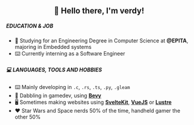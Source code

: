 
<h2 align="center">
  👋 Hello there, I'm verdy!
</h2>

##### EDUCATION & JOB
- 🎒 Studying for an Engineering Degree in Computer Science at **@EPITA**, majoring in Embedded systems
- ⌨️ Currently interning as a Software Engineer<br />
##### 💻 LANGUAGES, TOOLS AND HOBBIES
- ⌨️ Mainly developing in `.c`, `.rs`, `.ts`, `.py`, `.gleam`
- 👾 Dabbling in gamedev, using **[Bevy](https://bevyengine.org/)**
- 🖥️ Sometimes making websites using **[SvelteKit](https://kit.svelte.dev/)**, **[VueJS](https://vuejs.org/)** or **[Lustre](https://github.com/lustre-labs/lustre)**
- ♥️ Star Wars and Space nerds 50% of the time, handheld gamer the other 50%
